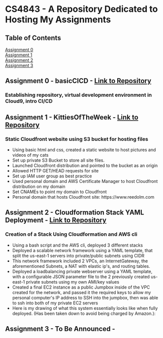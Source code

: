 # CS4843 - A Repository Dedicated to Hosting My Assignments

## Table of Contents
[Assignment 0](#Assignment0)</br>
[Assignment 1](#Assignment1)</br>
[Assignment 2](#Assignment2)</br>
[Assignment 3](#Assignment3)

## Assignment 0 - basicCICD <a name="Assignment0"></a> - <a href="https://github.com/ReedOlm/CS4843/tree/main/basicCICD">Link to Repository</a>
### Establishing repository, virtual development environment in Cloud9, intro CI/CD

## Assignment 1 - KittiesOfTheWeek <a name="Assignment1"></a> - <a href="https://github.com/ReedOlm/CS4843/tree/main/KittiesOfTheWeek">Link to Repository</a>
### Static Cloudfront website using S3 bucket for hosting files
<ul>
  <li>Using basic html and css, created a static website to host pictures and videos of my cats</li>
  <li>Set up private S3 Bucket to store all site files.</li>
  <li>Launched Cloudfront distribution and pointed to the bucket as an origin</li>
  <li>Allowed HTTP GET/HEAD requests for site</li>
  <li>Set up IAM user group as best practice</li>
  <li>Used personal domain and AWS Certificate Manager to host Cloudfront distribution on my domain</li>
  <li>Set CNAMEs to point my domain to Cloudfront</li>
  <li>Personal domain that hosts Cloudfront site: https://www.reedolm.com</li>
</ul>

## Assignment 2 - Cloudformation Stack YAML Deployment <a name="Assignment2"></a> - <a href="https://github.com/ReedOlm/CS4843/tree/main/CloudFormationDeployment">Link to Repository</a>
### Creation of a Stack Using Cloudformation and AWS cli
<ul>
  <li>Using a bash script and the AWS cli, deployed 3 different stacks</li>
  <li>Deployed a scalable network framework using a YAML template, that split the us-east-1 servers into private/public subnets using CIDR</li>
  <li>This network framework included 2 VPCs, an InternetGateway, the aforementioned Subnets, a NAT with elastic ip's, and routing tables.</li>
  <li>Deployed a loadbalancing private webserver using a YAML template, with a configurable JSON parameter file to the 2 previously created us-east-1 private subnets using my own AMI/key values</li>
  <li>Created a final EC2 instance as a public Jumpbox inside of the VPC created for the network, and passed it the required keys to allow my personal computer's IP address to SSH into the jumpbox, then was able to ssh into both of my private EC2 servers</li>
  <li>Here is my drawing of what this system essentially looks like when fully deployed. (Has been taken down to avoid being charged by Amazon.):</li>
</ul>

## Assignment 3 - To Be Announced <a name="Assignment3"></a> - 
